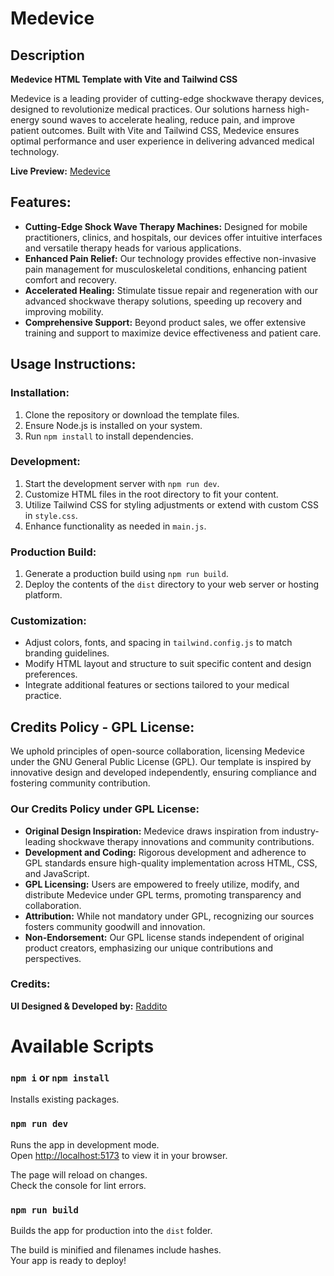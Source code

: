 # Medevice

## Description

**Medevice HTML Template with Vite and Tailwind CSS**

Medevice is a leading provider of cutting-edge shockwave therapy devices, designed to revolutionize medical practices. Our solutions harness high-energy sound waves to accelerate healing, reduce pain, and improve patient outcomes. Built with Vite and Tailwind CSS, Medevice ensures optimal performance and user experience in delivering advanced medical technology.

**Live Preview:** [Medevice](https://medevice-vite.netlify.app/)

## Features:

- **Cutting-Edge Shock Wave Therapy Machines:** Designed for mobile practitioners, clinics, and hospitals, our devices offer intuitive interfaces and versatile therapy heads for various applications.
- **Enhanced Pain Relief:** Our technology provides effective non-invasive pain management for musculoskeletal conditions, enhancing patient comfort and recovery.
- **Accelerated Healing:** Stimulate tissue repair and regeneration with our advanced shockwave therapy solutions, speeding up recovery and improving mobility.
- **Comprehensive Support:** Beyond product sales, we offer extensive training and support to maximize device effectiveness and patient care.

## Usage Instructions:

### Installation:

1. Clone the repository or download the template files.
2. Ensure Node.js is installed on your system.
3. Run `npm install` to install dependencies.

### Development:

1. Start the development server with `npm run dev`.
2. Customize HTML files in the root directory to fit your content.
3. Utilize Tailwind CSS for styling adjustments or extend with custom CSS in `style.css`.
4. Enhance functionality as needed in `main.js`.

### Production Build:

1. Generate a production build using `npm run build`.
2. Deploy the contents of the `dist` directory to your web server or hosting platform.

### Customization:

- Adjust colors, fonts, and spacing in `tailwind.config.js` to match branding guidelines.
- Modify HTML layout and structure to suit specific content and design preferences.
- Integrate additional features or sections tailored to your medical practice.

## Credits Policy - GPL License:

We uphold principles of open-source collaboration, licensing Medevice under the GNU General Public License (GPL). Our template is inspired by innovative design and developed independently, ensuring compliance and fostering community contribution.

### Our Credits Policy under GPL License:

- **Original Design Inspiration:** Medevice draws inspiration from industry-leading shockwave therapy innovations and community contributions.
- **Development and Coding:** Rigorous development and adherence to GPL standards ensure high-quality implementation across HTML, CSS, and JavaScript.
- **GPL Licensing:** Users are empowered to freely utilize, modify, and distribute Medevice under GPL terms, promoting transparency and collaboration.
- **Attribution:** While not mandatory under GPL, recognizing our sources fosters community goodwill and innovation.
- **Non-Endorsement:** Our GPL license stands independent of original product creators, emphasizing our unique contributions and perspectives.

### Credits:

**UI Designed & Developed by:** [Raddito](https://raddito.com/)

# Available Scripts

### `npm i` or `npm install`

Installs existing packages.

### `npm run dev`

Runs the app in development mode.\
Open [http://localhost:5173](http://localhost:5173) to view it in your browser.

The page will reload on changes.\
Check the console for lint errors.

### `npm run build`

Builds the app for production into the `dist` folder.

The build is minified and filenames include hashes.\
Your app is ready to deploy!
